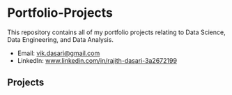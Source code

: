 # Portfolio-Projects
This repository contains all of my portfolio projects relating to Data Science, Data Engineering, and Data Analysis.

* Email: vik.dasari@gmail.com
* LinkedIn: www.linkedin.com/in/rajith-dasari-3a2672199

## Projects
